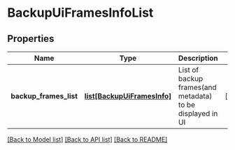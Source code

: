 # BackupUiFramesInfoList

## Properties
Name | Type | Description | Notes
------------ | ------------- | ------------- | -------------
**backup_frames_list** | [**list[BackupUiFramesInfo]**](BackupUiFramesInfo.md) | List of backup frames(and metadata) to be displayed in UI | [optional] 

[[Back to Model list]](../README.md#documentation-for-models) [[Back to API list]](../README.md#documentation-for-api-endpoints) [[Back to README]](../README.md)


